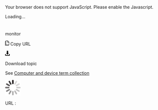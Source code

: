 Your browser does not support JavaScript. Please enable the Javascript.

Loading...

# 

monitor

![Copy URL](monitor_files/Copy.png)
Copy URL

![Download](monitor_files/Download.png)

Download topic

See [Computer and device term collection](https://worldready.cloudapp.net/Styleguide/Read?id=2700&topicid=26597)

![In progress](monitor_files/activity-large.gif)

URL :
